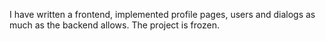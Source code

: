I have written a frontend, implemented profile pages, users and dialogs as much as the backend allows.
The project is frozen.
